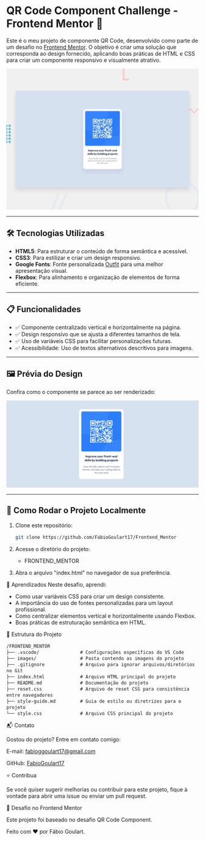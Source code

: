 # QR Code Component Challenge - Frontend Mentor 🚀

Este é o meu projeto de componente QR Code, desenvolvido como parte de um desafio no [Frontend Mentor](https://www.frontendmentor.io). O objetivo é criar uma solução que corresponda ao design fornecido, aplicando boas práticas de HTML e CSS para criar um componente responsivo e visualmente atrativo.

![Pré-visualização do Projeto](images/preview.jpg)

---

## 🛠 Tecnologias Utilizadas

- **HTML5**: Para estruturar o conteúdo de forma semântica e acessível.
- **CSS3**: Para estilizar e criar um design responsivo.
- **Google Fonts**: Fonte personalizada [Outfit](https://fonts.google.com/specimen/Outfit) para uma melhor apresentação visual.
- **Flexbox**: Para alinhamento e organização de elementos de forma eficiente.

---

## 📋 Funcionalidades

- ✅ Componente centralizado vertical e horizontalmente na página.
- ✅ Design responsivo que se ajusta a diferentes tamanhos de tela.
- ✅ Uso de variáveis CSS para facilitar personalizações futuras.
- ✅ Acessibilidade: Uso de textos alternativos descritivos para imagens.

---

## 🖼 Prévia do Design

Confira como o componente se parece ao ser renderizado:

![Captura de Tela](images/QR_Code_solução.png)

---

## 🚀 Como Rodar o Projeto Localmente

1. Clone este repositório:
   ```bash
   git clone https://github.com/FabioGoulart17/Frontend_Mentor

2. Acesse o diretório do projeto:
   - FRONTEND_MENTOR

3. Abra o arquivo "index.html" no navegador de sua preferência.
   

🌟 Aprendizados
Neste desafio, aprendi:

- Como usar variáveis CSS para criar um design consistente.
- A importância do uso de fontes personalizadas para um layout profissional.
- Como centralizar elementos vertical e horizontalmente usando Flexbox.
- Boas práticas de estruturação semântica em HTML.


📂 Estrutura do Projeto
```
/FRONTEND_MENTOR
├── .vscode/               # Configurações específicas do VS Code
├── images/                # Pasta contendo as imagens do projeto
├── .gitignore             # Arquivo para ignorar arquivos/diretórios no Git
├── index.html             # Arquivo HTML principal do projeto
├── README.md              # Documentação do projeto
├── reset.css              # Arquivo de reset CSS para consistência entre navegadores
├── style-guide.md         # Guia de estilo ou diretrizes para o projeto
└── style.css              # Arquivo CSS principal do projeto
```



📬 Contato

Gostou do projeto? Entre em contato comigo:

E-mail: [fabioggoulart17@gmail.com](mailto:fabioggoulart17@gmail.com)

GitHub: [FabioGoulart17](https://github.com/FabioGoulart17)



⭐ Contribua

Se você quiser sugerir melhorias ou contribuir para este projeto, fique à vontade para abrir uma issue ou enviar um pull request.

🔗 Desafio no Frontend Mentor

Este projeto foi baseado no desafio QR Code Component.

Feito com ❤️ por Fábio Goulart.
